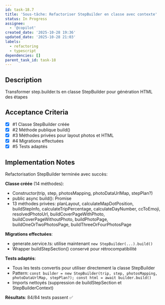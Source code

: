```yaml
---
id: task-18.7
title: 'Sous-tâche: Refactoriser StepBuilder en classe avec contexte'
status: In Progress
assignee:
  - '@copilot'
created_date: '2025-10-28 19:36'
updated_date: '2025-10-28 21:03'
labels:
  - refactoring
  - typescript
dependencies: []
parent_task_id: task-18
---
```


## Description

<!-- SECTION:DESCRIPTION:BEGIN -->
Transformer step.builder.ts en classe StepBuilder pour génération HTML des étapes
<!-- SECTION:DESCRIPTION:END -->

## Acceptance Criteria
<!-- AC:BEGIN -->
- [x] #1 Classe StepBuilder créée
- [x] #2 Méthode publique build()
- [x] #3 Méthodes privées pour layout photos et HTML
- [x] #4 Migrations effectuées
- [x] #5 Tests adaptés
<!-- AC:END -->

## Implementation Notes

<!-- SECTION:NOTES:BEGIN -->
Refactorisation StepBuilder terminée avec succès:

**Classe créée** (14 méthodes):
- Constructor(trip, step, photosMapping, photoDataUrlMap, stepPlan?)
- public async build(): Promise<string>
- 13 méthodes privées: planLayout, calculateMapDotPosition, buildStepInfo, calculateTripPercentage, calculateDayNumber, ccToEmoji, resolvedPhotoUrl, buildCoverPageWithPhoto, buildCoverPageWithoutPhoto, buildPhotoPage, buildOneOrTwoPhotosPage, buildThreeOrFourPhotosPage

**Migrations effectuées**:
- generate.service.ts: utilise maintenant `new StepBuilder(...).build()`
- Wrapper buildStepSection() conservé pour rétrocompatibilité

**Tests adaptés**:
- Tous les tests convertis pour utiliser directement la classe StepBuilder
- Pattern: `const builder = new StepBuilder(trip, step, photosMapping, photoDataUrlMap, stepPlan?); const html = await builder.build()`
- Imports nettoyés (suppression de buildStepSection et StepBuilderContext)

**Résultats**: 84/84 tests passent ✅
<!-- SECTION:NOTES:END -->
